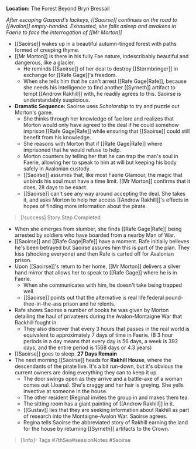 **Location:** The Forest Beyond Bryn Bressail

*After escaping Gaspard's lackeys, [[Saoirse]] continues on the road to [[Avalon]] empty-handed.  Exhausted, she falls asleep and awakens in Faerie to face the interrogation of [[Mr Morton]]*

- [[Saoirse]] wakes up in a beautiful autumn-tinged forest with paths formed of creeping thyme.
- [[Mr Morton]] is there in his fully Fae nature, indescribably beautiful and dangerous, like a glacier.
	- He reminds [[Saoirse]] of her deal to destroy [[Stormbringer]] in exchange for [[Rafe Gage]]'s freedom.
	- When she tells him that he can't arrest [[Rafe Gage|Rafe]], because she needs his intelligence to find another [[Syrneth]] artifact to tempt [[Androw Rakhill]] with, he readily agrees to this.  Saoirse is understandably suspicious.
- **Dramatic Sequence:** Saoirse uses *Scholarship* to try and puzzle out Morton's game.
	- She thinks through her knowledge of fae lore and realizes that Morton would only have agreed to the deal if he could somehow imprison [[Rafe Gage|Rafe]] while ensuring that [[Saoirse]] could still benefit from his knowledge.
	- She reasons with Morton that if [[Rafe Gage|Rafe]] where imprisoned that he would refuse to help.
	- Morton counters by telling her that he can trap the man's soul in Faerie, allowing her to speak to him at will but keeping his body safely in Avalonian custody.
	- [[Saoirse]] assumes that, like most Faerie Glamour, the magic that unbinds his soul must have a time limit.  [[Mr Morton]] confirms that it does, 28 days to be exact.
	- [[Saoirse]] can't see any way around accepting the deal.  She takes it, and asks Morton to help her access [[Androw Rakhill]]'s effects in hopes of finding more information about the pirate.

> [!success] Story Step Completed

- When she emerges from slumber, she finds [[Rafe Gage|Rafe]] being arrested by soldiers who have boarded from a nearby Man of War.
- [[Saoirse]] and [[Rafe Gage|Rafe]] have a moment.  Rafe initially believes he's been betrayed but Saoirse assures him this is part of the plan.  They kiss (shocking everyone) and then Rafe is carted off for Avalonian prison.
- Upon [[Saoirse]]'s return to her home, [[Mr Morton]] delivers a silver hand mirror that allows her to speak to [[Rafe Gage]] where he is in Faerie.
	- When she communicates with him, he doesn't take being trapped well.
	- [[Saoirse]] points out that the alternative is real life federal pound-thee-in-the-ass prison and he relents.
- Rafe shows Saoirse a number of books he was given by Morton detailing the haul of privateers during the Avalon-Montaigne War that Rackhill fought in.
	- They also discover that every 3 hours that passes in the real world is equivalent to approximately 7 days of time in Faerie. (8 3 hour periods in a day means that every day is 56 days, a week is 392 days, and the entire period is 1568 days or 4.3 years)
- [[Saoirse]] goes to sleep.  **27 Days Remain**
- The next morning [[Saoirse]] heads for **Rakhill House**, where the descendants of the pirate live.  It's a bit run-down, but it's obvious the current owners are doing everything they can to keep it up.
	- The door swings open as they arrive and a battle-axe of a woman comes out (Joana).  She's craggy and her hair is greying.  She yells invective at someone in the house.
	- The other resident (Regina) invites the group in and makes them tea.
	- The sitting room has a giant painting of [[Androw Rakhill]] in it.
	- [[Gustav]] lies that they are seeking information about Rakhill as part of research into the Montaigne-Avalon War.  Saoirse agrees.
	- Regina tells Saoirse the abbreviated story of Rakhill earning the land for the house by returning [[Syrneth]] artifacts to the Crown.
> [!info]- Tags
> #7thSea#sessionNotes #Saoirse 

